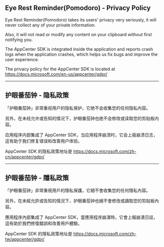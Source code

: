 ## Eye Rest Reminder(Pomodoro) - Privacy Policy

Eye Rest Reminder(Pomodoro) takes its users' privacy very seriously, it will never collect any of your private information. 

Also, it will not read or modify any content on your clipboard without first notifying you.

The AppCenter SDK is integrated inside the application and reports crash logs when the application crashes, which helps us fix bugs and improve the user experience.

The privacy policy for the AppCenter SDK is located at https://docs.microsoft.com/en-us/appcenter/gdpr/


----

## 护眼番茄钟 - 隐私政策 

「护眼番茄钟」非常重视用户的隐私保护，它绝不会收集您的任何隐私内容。

另外，在未经允许或告知的情况下，护眼番茄钟也绝不会修改或读取您的剪贴板内容。

应用程序内部集成了 AppCenter SDK，当应用程序崩溃时，它会上报崩溃日志，这有助于我们修复错误和改善用户体验。

AppCenter SDK 的隐私政策地址是 https://docs.microsoft.com/zh-cn/appcenter/gdpr/


----

## 护眼番茄钟 - 隱私政策 

「护眼番茄钟」非常重視用戶的隱私保護，它絕不會收集您的任何隱私內容。

另外，在未經允許或告知的情況下，护眼番茄钟也絕不會修改或讀取您的剪貼板內容。

應用程序內部集成了 AppCenter SDK，當應用程序崩潰時，它會上報崩潰日誌，這有助於我們修復錯誤和改善用戶體驗。

AppCenter SDK 的隱私政策地址是 https://docs.microsoft.com/zh-tw/appcenter/gdpr/
